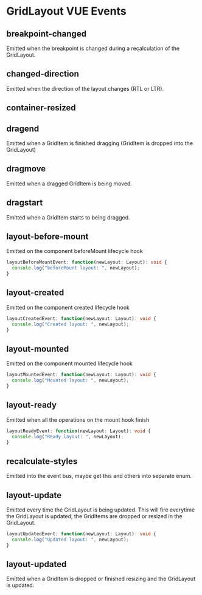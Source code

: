 # GridLayout VUE Events


## breakpoint-changed
Emitted when the breakpoint is changed during a recalculation of the GridLayout.


## changed-direction
Emitted when the direction of the layout changes (RTL or LTR).


## container-resized


## dragend
Emitted when a GridItem is finished dragging (GridItem is dropped into the GridLayout)


## dragmove
Emitted when a dragged GridItem is being moved.


## dragstart
Emitted when a GridItem starts to being dragged.


## layout-before-mount
Emitted on the component beforeMount lifecycle hook

```typescript
layoutBeforeMountEvent: function(newLayout: Layout): void {
  console.log("beforeMount layout: ", newLayout);
}
```

## layout-created
Emitted on the component created lifecycle hook


```typescript
layoutCreatedEvent: function(newLayout: Layout): void {
  console.log("Created layout: ", newLayout);
}
```

## layout-mounted
Emitted on the component mounted lifecycle hook


```typescript
layoutMountedEvent: function(newLayout: Layout): void {
  console.log("Mounted layout: ", newLayout);
}
```


## layout-ready
Emitted when all the operations on the mount hook finish

```typescript
layoutReadyEvent: function(newLayout: Layout): void {
  console.log("Ready layout: ", newLayout);
}
```


## recalculate-styles 
Emitted into the event bus, maybe get this and others into separate enum.


## layout-update
Emitted every time the GridLayout is being updated.
This will fire everytime the GridLayout is updated, the GridItems are dropped or resized in the GridLayout. 


```typescript
layoutUpdatedEvent: function(newLayout: Layout): void {
  console.log("Updated layout: ", newLayout);
}
```


## layout-updated
Emitted when a GridItem is dropped or finished resizing and the GridLayout is updated.
